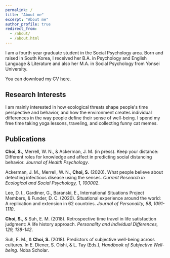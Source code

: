 ```yaml
---
permalink: /
title: "About me"
excerpt: "About me"
author_profile: true
redirect_from: 
  - /about/
  - /about.html
---
```


I am a fourth year graduate student in the Social Psychology area. Born and raised in South Korea, I received her B.A. in Psychology and English Language & Literature and also her M.A. in Social Psychology from Yonsei University. 

You can download my CV [here](https://choi-soyeon.github.io/files/choi_cv.pdf).



Research Interests
------
I am mainly interested in how ecological threats shape people's time perspective and behavior, and how the environment creates individual differences in the way people define their sense of well-being. I spend my free time taking yoga lessons, traveling, and collecting funny cat memes.


Publications
------

**Choi, S.**, Merrell, W. N., & Ackerman, J. M. (in press). Keep your distance: Different roles for knowledge and affect in predicting social distancing behavior. _Journal of Health Psychology_.

Ackerman, J. M., Merrell, W. N., **Choi, S.** (2020). What people believe about detecting infectious disease using the senses. _Current Research in Ecological and Social Psychology, 1, 100002_.

Lee, D. I., Gardiner, G., Baranski, E., International Situations Project Members, & Funder, D. C. (2020). Situational experience around the world: A replication and extension in 62 countries. _Journal of Personality, 88, 1091-1110_.

**Choi, S.**, & Suh, E. M. (2018). Retrospective time travel in life satisfaction judgment: A life history approach. _Personality and Individual Differences, 129, 138-142_.

Suh, E. M., & **Choi, S.** (2018). Predictors of subjective well-being across cultures. In E. Diener, S. Oishi, & L. Tay (Eds.), _Handbook of Subjective Well-being_. Noba Scholar.